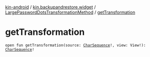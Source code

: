 [kin-android](../../index.md) / [kin.backupandrestore.widget](../index.md) / [LargePasswordDotsTransformationMethod](index.md) / [getTransformation](./get-transformation.md)

# getTransformation

`open fun getTransformation(source: `[`CharSequence`](https://kotlinlang.org/api/latest/jvm/stdlib/kotlin/-char-sequence/index.html)`!, view: View!): `[`CharSequence`](https://kotlinlang.org/api/latest/jvm/stdlib/kotlin/-char-sequence/index.html)`!`